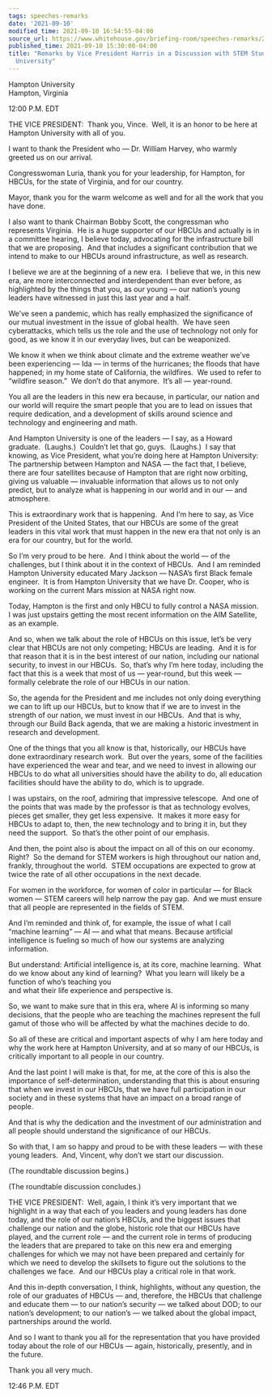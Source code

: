 ```yaml
---
tags: speeches-remarks
date: '2021-09-10'
modified_time: 2021-09-10 16:54:55-04:00
source_url: https://www.whitehouse.gov/briefing-room/speeches-remarks/2021/09/10/remarks-by-vice-president-harris-in-a-discussion-with-stem-students-at-hampton-university/
published_time: 2021-09-10 15:30:00-04:00
title: "Remarks by Vice President Harris in a Discussion with STEM Students at Hampton\_\
  University"
---
```

 
Hampton University  
Hampton, Virginia

12:00 P.M. EDT  
  
THE VICE PRESIDENT:  Thank you, Vince.  Well, it is an honor to be here
at Hampton University with all of you.   
  
I want to thank the President who — Dr. William Harvey, who warmly
greeted us on our arrival.   
  
Congresswoman Luria, thank you for your leadership, for Hampton, for
HBCUs, for the state of Virginia, and for our country.   
  
Mayor, thank you for the warm welcome as well and for all the work that
you have done.   
  
I also want to thank Chairman Bobby Scott, the congressman who
represents Virginia.  He is a huge supporter of our HBCUs and actually
is in a committee hearing, I believe today, advocating for the
infrastructure bill that we are proposing.  And that includes a
significant contribution that we intend to make to our HBCUs around
infrastructure, as well as research.  
  
I believe we are at the beginning of a new era.  I believe that we, in
this new era, are more interconnected and interdependent than ever
before, as highlighted by the things that you, as our young — our
nation’s young leaders have witnessed in just this last year and a
half.   
  
We’ve seen a pandemic, which has really emphasized the significance of
our mutual investment in the issue of global health.  We have seen
cyberattacks, which tells us the role and the use of technology not only
for good, as we know it in our everyday lives, but can be weaponized.   
  
We know it when we think about climate and the extreme weather we’ve
been experiencing — Ida — in terms of the hurricanes; the floods that
have happened; in my home state of California, the wildfires.  We used
to refer to “wildfire season.”  We don’t do that anymore.  It’s all —
year-round.  
  
You all are the leaders in this new era because, in particular, our
nation and our world will require the smart people that you are to lead
on issues that require dedication, and a development of skills around
science and technology and engineering and math.  
  
And Hampton University is one of the leaders — I say, as a Howard
graduate.  (Laughs.)  Couldn’t let that go, guys.  (Laughs.)  I say that
knowing, as Vice President, what you’re doing here at Hampton
University: The partnership between Hampton and NASA — the fact that, I
believe, there are four satellites because of Hampton that are right now
orbiting, giving us valuable — invaluable information that allows us to
not only predict, but to analyze what is happening in our world and in
our — and atmosphere.  
  
This is extraordinary work that is happening.  And I’m here to say, as
Vice President of the United States, that our HBCUs are some of the
great leaders in this vital work that must happen in the new era that
not only is an era for our country, but for the world.  
  
So I’m very proud to be here.  And I think about the world — of the
challenges, but I think about it in the context of HBCUs.  And I am
reminded Hampton University educated Mary Jackson — NASA’s first Black
female engineer.  It is from Hampton University that we have Dr. Cooper,
who is working on the current Mars mission at NASA right now.  
  
Today, Hampton is the first and only HBCU to fully control a NASA
mission.  I was just upstairs getting the most recent information on the
AIM Satellite, as an example.  
  
And so, when we talk about the role of HBCUs on this issue, let’s be
very clear that HBCUs are not only competing; HBCUs are leading.  And it
is for that reason that it is in the best interest of our nation,
including our national security, to invest in our HBCUs.  So, that’s why
I’m here today, including the fact that this is a week that most of us —
year-round, but this week — formally celebrate the role of our HBCUs in
our nation.  
  
So, the agenda for the President and me includes not only doing
everything we can to lift up our HBCUs, but to know that if we are to
invest in the strength of our nation, we must invest in our HBCUs.  And
that is why, through our Build Back agenda, that we are making a
historic investment in research and development.   
  
One of the things that you all know is that, historically, our HBCUs
have done extraordinary research work.  But over the years, some of the
facilities have experienced the wear and tear, and we need to invest in
allowing our HBCUs to do what all universities should have the ability
to do, all education facilities should have the ability to do, which is
to upgrade.  
  
I was upstairs, on the roof, admiring that impressive telescope.  And
one of the points that was made by the professor is that as technology
evolves, pieces get smaller, they get less expensive.  It makes it more
easy for HBCUs to adapt to, then, the new technology and to bring it in,
but they need the support.  So that’s the other point of our emphasis.  
  
And then, the point also is about the impact on all of this on our
economy.  Right?  So the demand for STEM workers is high throughout our
nation and, frankly, throughout the world.  STEM occupations are
expected to grow at twice the rate of all other occupations in the next
decade.   
  
For women in the workforce, for women of color in particular — for Black
women — STEM careers will help narrow the pay gap.  And we must ensure
that all people are represented in the fields of STEM.   
  
And I’m reminded and think of, for example, the issue of what I call
“machine learning” — AI — and what that means. Because artificial
intelligence is fueling so much of how our systems are analyzing
information.  
  
But understand: Artificial intelligence is, at its core, machine
learning.  What do we know about any kind of learning?  What you learn
will likely be a function of who’s teaching you  
and what their life experience and perspective is.  
  
So, we want to make sure that in this era, where AI is informing so many
decisions, that the people who are teaching the machines represent the
full gamut of those who will be affected by what the machines decide to
do.  
  
So all of these are critical and important aspects of why I am here
today and why the work here at Hampton University, and at so many of our
HBCUs, is critically important to all people in our country.   
  
And the last point I will make is that, for me, at the core of this is
also the importance of self-determination, understanding that this is
about ensuring that when we invest in our HBCUs, that we have full
participation in our society and in these systems that have an impact on
a broad range of people.  
  
And that is why the dedication and the investment of our administration
and all people should understand the significance of our HBCUs.   
  
So with that, I am so happy and proud to be with these leaders — with
these young leaders.  And, Vincent, why don’t we start our discussion.  
  
(The roundtable discussion begins.)  
  
(The roundtable discussion concludes.)  
  
THE VICE PRESIDENT:  Well, again, I think it’s very important that we
highlight in a way that each of you leaders and young leaders has done
today, and the role of our nation’s HBCUs, and the biggest issues that
challenge our nation and the globe, historic role that our HBCUs have
played, and the current role — and the current role in terms of
producing the leaders that are prepared to take on this new era and
emerging challenges for which we may not have been prepared and
certainly for which we need to develop the skillsets to figure out the
solutions to the challenges we face.  And our HBCUs play a critical role
in that work.   
  
And this in-depth conversation, I think, highlights, without any
question, the role of our graduates of HBCUs — and, therefore, the HBCUs
that challenge and educate them — to our nation’s security — we talked
about DOD; to our nation’s development; to our nation’s — we talked
about the global impact, partnerships around the world.  
  
And so I want to thank you all for the representation that you have
provided today about the role of our HBCUs — again, historically,
presently, and in the future.  
  
Thank you all very much.

12:46 P.M. EDT
